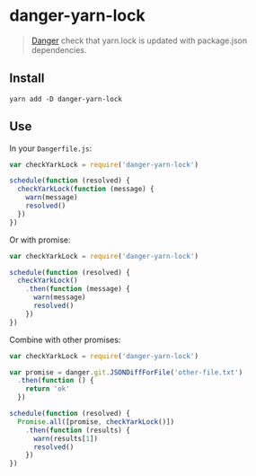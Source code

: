 # danger-yarn-lock
> [Danger] check that yarn.lock is updated with package.json dependencies.

## Install
```
yarn add -D danger-yarn-lock
```

## Use
In your `Dangerfile.js`:
```js
var checkYarkLock = require('danger-yarn-lock')

schedule(function (resolved) {
  checkYarkLock(function (message) {
    warn(message)
    resolved()
  })
})
```

Or with promise:
```js
var checkYarkLock = require('danger-yarn-lock')

schedule(function (resolved) {
  checkYarkLock()
    .then(function (message) {
      warn(message)
      resolved()
    })
})
```

Combine with other promises:
```js
var checkYarkLock = require('danger-yarn-lock')

var promise = danger.git.JSONDiffForFile('other-file.txt')
  .then(function () {
    return 'ok'
  })

schedule(function (resolved) {
  Promise.all([promise, checkYarkLock()])
    .then(function (results) {
      warn(results[1])
      resolved()
    })
})
```

[danger]: http://danger.systems/js/
